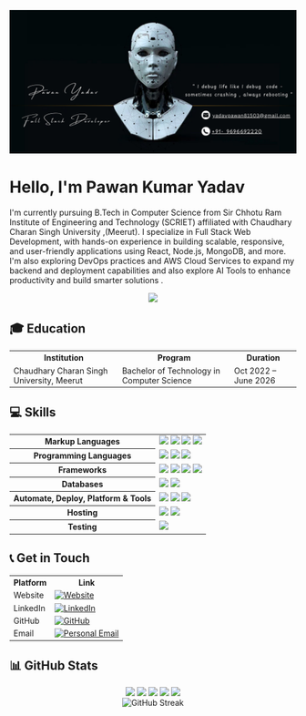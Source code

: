 
![](https://github.com/pawanyadavcodes/pawanyadavcodes/blob/main/pawan.github.jpg)

# Hello, I'm Pawan Kumar Yadav 

I'm currently pursuing B.Tech in Computer Science from Sir Chhotu Ram Institute of Engineering and Technology (SCRIET) affiliated with Chaudhary Charan Singh University ,(Meerut). I specialize in Full Stack Web Development, with hands-on experience in building scalable, responsive, and user-friendly applications using React, Node.js, MongoDB, and more. I'm also exploring DevOps practices and AWS Cloud Services to expand my backend and deployment capabilities and also explore AI Tools to enhance productivity and build smarter solutions .

<p align="center">
  <img src="https://www.google.com/url?sa=i&url=https%3A%2F%2Fpixabay.com%2Fgifs%2Fsearch%2Fcoding%2F&psig=AOvVaw1cq2u8xTvy6akejzi5lrUJ&ust=1758017492520000&source=images&cd=vfe&opi=89978449&ved=0CBQQjRxqFwoTCKCkutXD2o8DFQAAAAAdAAAAABAE" />

</p>

## 🎓 Education
<table style="width:100%" align="center">
  <tr>
    <th>Institution</th>
    <th>Program</th>
    <th>Duration</th>
  </tr>
  <tr>
    <td>Chaudhary Charan Singh University, Meerut</td>
    <td>Bachelor of Technology in Computer Science</td>
    <td>Oct 2022 – June 2026</td>
  </tr>
</table>


## 💻 Skills
<table style="width:100%" align="center">
  <tr>
    
  <tr>
    <th>Markup Languages</th>
    <td>
      <img src="https://img.shields.io/badge/-HTML5-E34F26?style=flat-square&logo=html5&logoColor=white" />
      <img src="https://img.shields.io/badge/-CSS3-1572B6?style=flat-square&logo=css3" />
      <img src="https://img.shields.io/badge/-Markdown-000000.svg?&style=flat-square&logo=markdown&logoColor=white" />
      <img src="https://img.shields.io/badge/-LaTeX-008080?style=flat-square&logo=latex&logoColor=white" />
    </td>
  </tr> 
  <tr>
    <th>Programming Languages</th>
    <td> 
      <img src="https://img.shields.io/badge/-Java-007396?style=flat-square&logo=openjdk" />
      <img src="https://img.shields.io/badge/-JavaScript-000000?style=flat-square&logo=javascript" />
      <img src="https://img.shields.io/badge/-Python-ffff47?style=flat-square&logo=python" />
    </td>
  </tr>
  <tr>
    <th>Frameworks</th>
    <td>
      <img src="https://img.shields.io/badge/-React.js-61DAFB?style=flat-square&logo=react&logoColor=000000" />
      <img src="https://img.shields.io/badge/-Next.js-000000?style=flat-square&logo=next.js" />
      <img src="https://img.shields.io/badge/-Flask-ff0000?style=flat-square&logo=flask" />
      <img src="https://img.shields.io/badge/-Django-006400?style=flat-square&logo=django" />
    </td>
  </tr>
  <tr>
    <th>Databases</th>
    <td>
      <img src="https://img.shields.io/badge/-MongoDB-99ff99?style=flat-square&logo=mongodb" />
      <img src="https://img.shields.io/badge/-MySQL-4479A1?style=flat-square&logo=mysql&logoColor=white" />
    </td>
  </tr>
  <tr>
    <th>Automate, Deploy, Platform & Tools</th>
    <td>
      <img src="https://img.shields.io/badge/-Docker-2496ED?style=flat-square&logo=docker&logoColor=white" />
      <img src="https://img.shields.io/badge/-Git-000000?style=flat-square&logo=git" /> 
      <img src="https://img.shields.io/badge/-GitHub-000000?style=flat-square&logo=github" />
    </td>
  </tr>
  <tr>
    <th>Hosting</th>
    <td>
      <img src="https://img.shields.io/badge/-AWS_EC2-232F3E?style=flat-square&logo=amazonaws&logoColor=white" />
      <img src="https://img.shields.io/badge/-Vercel-000000?style=flat-square&logo=vercel&logoColor=white" />
    </td>
  </tr>
  <tr>
    <th>Testing</th>
    <td>
      <img src="https://img.shields.io/badge/-Postman-%238D6748?style=flat-square&logo=postman&logoColor=orange" />
    </td>
  </tr>
</table>

## 📞 Get in Touch

<table style="width:100%" align="center">
  <tr>
    <th>Platform</th>
    <th>Link</th>
  </tr>
  <tr>
    <td>Website</td>
    <td>
      <a href="https://github.com/pawanyadavcodes">
        <img src="https://img.shields.io/badge/Website-000?style=flat-square&logo=google-chrome&logoColor=white" alt="Website" />
      </a>
    </td>
  </tr>
  <tr>
    <td>LinkedIn</td>
    <td>
      <a href="www.linkedin.com/in/pawan-yadav-7ba281306/">
        <img src="https://img.shields.io/badge/LinkedIn-0077B5?style=flat-square&logo=linkedin&logoColor=white" alt="LinkedIn" />
      </a>
    </td>
  </tr>
  <tr>
    <td>GitHub</td>
    <td>
      <a href="https://github.com/pawanyadavcodes">
        <img src="https://img.shields.io/badge/GitHub-181717?style=flat-square&logo=github&logoColor=white" alt="GitHub" />
      </a>
    </td>
  </tr>
  <tr>
    <td>Email</td>
    <td>
      <a href="mailto:yadavpawan81503@gmail.com">
        <img src="https://img.shields.io/badge/Email-Personal-D14836?style=flat-square&logo=gmail&logoColor=white" alt="Personal Email" />
      </a>
    </td>
  </tr>
</table>

## 📊 GitHub Stats

<div align="center">
  <img height="180em" src="https://github-profile-summary-cards.vercel.app/api/cards/profile-details?username=pawanyadavcodes&theme=dark" />
  <img height="180em" src="https://github-profile-summary-cards.vercel.app/api/cards/repos-per-language?username=pawanyadavcodes&theme=dark" />
  <img height="180em" src="https://github-profile-summary-cards.vercel.app/api/cards/most-commit-language?username=pawanyadavcodes&theme=dark" />
  <img height="180em" src="https://github-profile-summary-cards.vercel.app/api/cards/stats?username=pawanyadavcodes&theme=dark"/>
  <img height="180em" src="https://github-profile-summary-cards.vercel.app/api/cards/productive-time?username=pawanyadavcodes&theme=dark" />
</div>
<div align="center">
  <img src="https://github-readme-streak-stats.herokuapp.com/?user=pawanyadavcodes&theme=tokyonight&hide_border=true" alt="GitHub Streak" />
</div>

